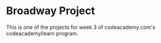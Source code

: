 # Broadway Project

This is one of the projects for week 3 of codeacademy.com's codeacademy/learn program.
